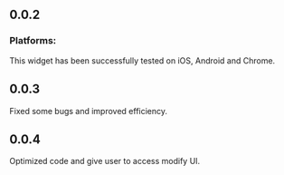 ## 0.0.2

### Platforms:
This widget has been successfully tested on iOS, Android and Chrome.

## 0.0.3
Fixed some bugs and improved efficiency.

## 0.0.4
Optimized code and give user to access modify UI.
